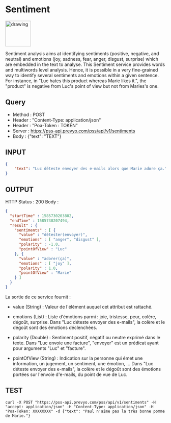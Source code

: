 Sentiment
==

<img src="../images/ic_pss_sentiment.png" alt="drawing" width="80"/>

Sentiment analysis aims at identifying sentiments (positive, negative, and neutral) and emotions (joy, sadness, fear, anger, disgust, surprise) which are embedded in the text to analyse. This Sentiment service provides words and multiwords level analysis. Hence, it is possible in a very fine-grained way to identify several sentiments and emotions within a given sentence. For instance, in "Luc hates this product whereas Marie likes it.", the "product" is negative from Luc's point of view but not from Maries's one.

Query
--
* Method : POST
* Header : "Content-Type: application/json"
* Header : "Poa-Token : TOKEN"
* Server : https://pss-api.prevyo.com/pss/api/v1/sentiments
* Body : {"text": "TEXT"}

INPUT
--

```JSON
{
    "text": "Luc déteste envoyer des e-mails alors que Marie adore ça."
}
```

OUTPUT
--
HTTP Status : 200
Body :

```JSON
{
  "startTime" : 1585730203802,
  "endTime" : 1585730207494,
  "result" : {
    "sentiments" : [ {
      "value" : "détester(envoyer)",
      "emotions" : [ "anger", "disgust" ],
      "polarity" : -1.0,
      "pointOfView" : "Luc"
    }, {
      "value" : "adorer(ça)",
      "emotions" : [ "joy" ],
      "polarity" : 1.0,
      "pointOfView" : "Marie"
    } ]
  }
}
```

La sortie de ce service fournit :

* value (String) : Valeur de l'élément auquel cet attribut est rattaché.

* emotions (List) : Liste d'émotions parmi : joie, tristesse, peur, colère, dégoût, surprise.
Dans "Luc déteste envoyer des e-mails", la colère et le dégoût sont des émotions déclenchées.

* polarity (Double) : Sentiment positif, négatif ou neutre exprimé dans le texte.
Dans "Luc envoie une facture", "envoyer" est un prédicat ayant pour arguments "Luc" et "facture".

* pointOfView (String) : Indication sur la personne qui émet une information, un jugement, un sentiment, une émotion, ...
Dans "Luc déteste envoyer des e-mails", la colère et le dégoût sont des émotions portées sur l'envoie d'e-mails, du point de vue de Luc.


TEST
--

`curl -X POST "https://pss-api.prevyo.com/pss/api/v1/sentiments" -H "accept: application/json" -H "Content-Type: application/json" -H "Poa-Token: XXXXXXXX" -d {"text": "Paul n'aime pas la très bonne pomme de Marie."}` 

